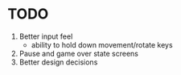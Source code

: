 # TODO
1. Better input feel
    - ability to hold down movement/rotate keys
2. Pause and game over state screens
3. Better design decisions
